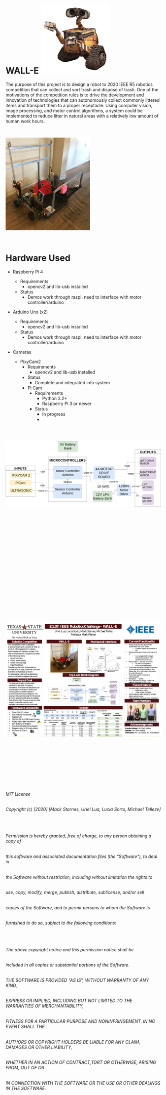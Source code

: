 # WALL-E ![](https://github.com/m-a-c-k/litter_bot/blob/master/images/wall.jpeg)


The purpose of this project is to design a robot to 2020 IEEE R5 robotics competition that can collect and sort trash and dispose of trash. One of the motivations of the competition rules is to drive the development and innovation of technologies that can autonomously collect commonly littered items and transport them to a proper receptacle. Using computer vision, image processing, and motor control algorithms, a system could be implemented to reduce litter in natural areas with a relatively low amount of human work hours. 

&nbsp;  

![](https://github.com/m-a-c-k/litter_bot/blob/master/images/walle_pic.png)

&nbsp; 
&nbsp; 
# Hardware Used

  
- Raspberry Pi 4
   * Requirements
     * opencv2 and lib-usb installed
   * Status
     * Demos work through raspi. need to interface with motor controller/arduino  

- Arduino Uno (x2)
   * Requirements
     * opencv2 and lib-usb installed
   * Status
     * Demos work through raspi. need to interface with motor controller/arduino  

- Cameras
   * PixyCam2
      * Requirements
        * opencv2 and lib-usb installed
      * Status
        * Complete and integrated into system
     * Pi Cam  
        * Requirements
          * Python 3.2+
          * Raspberry Pi 3 or newer
        * Status
          * In progress
          * 

&nbsp;  
&nbsp;  

![](https://github.com/m-a-c-k/litter_bot/blob/master/Documents/HighLevel.png)


&nbsp;  
&nbsp;  
&nbsp;  
&nbsp;  
&nbsp;  
&nbsp;  
&nbsp;  
&nbsp;  
&nbsp;  
&nbsp;  
&nbsp;  
&nbsp;  
&nbsp;  
&nbsp;  
&nbsp;  
&nbsp;  
&nbsp;  
&nbsp;  
&nbsp;  
&nbsp;  
 
![](https://github.com/m-a-c-k/litter_bot/blob/master/Documents/poster.png)

&nbsp;  
&nbsp;  
&nbsp;  
&nbsp;  
&nbsp;  
&nbsp; 
&nbsp;  
&nbsp;  
&nbsp;  
<sub>
###### MIT License
###### Copyright (c) [2020] [Mack Starnes, Uriel Lua, Lucia Sorto, Michael Telleze]
&nbsp;  
###### Permission is hereby granted, free of charge, to any person obtaining a copy of 
###### this software and associated documentation files (the "Software"), to deal in 
###### the Software without restriction, including without limitation the rights to 
###### use, copy, modify, merge, publish, distribute, sublicense, and/or sell
###### copies of the Software, and to permit persons to whom the Software is
###### furnished to do so, subject to the following conditions:  
&nbsp;  
###### The above copyright notice and this permission notice shall be
###### included in all copies or substantial portions of the Software.  
###### THE SOFTWARE IS PROVIDED "AS IS", WITHOUT WARRANTY OF ANY KIND, 
###### EXPRESS OR IMPLIED, INCLUDING BUT NOT LIMITED TO THE WARRANTIES OF MERCHANTABILITY,
###### FITNESS FOR A PARTICULAR PURPOSE AND NONINFRINGEMENT. IN NO EVENT SHALL THE
###### AUTHORS OR COPYRIGHT HOLDERS BE LIABLE FOR ANY CLAIM, DAMAGES OR OTHER LIABILITY, 
###### WHETHER IN AN ACTION OF CONTRACT,TORT OR OTHERWISE, ARISING FROM, OUT OF OR
###### IN CONNECTION WITH THE SOFTWARE OR THE USE OR OTHER DEALINGS IN THE SOFTWARE.
</sub>
